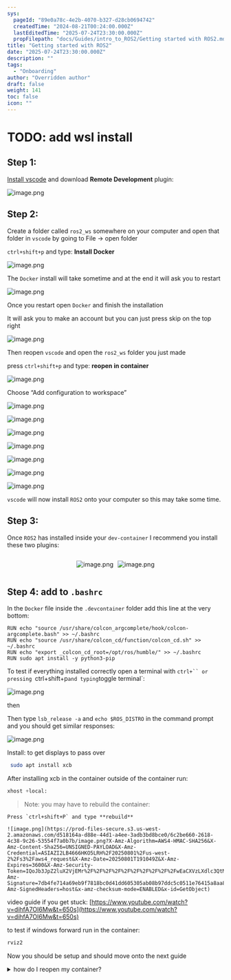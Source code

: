 ```yaml
---
sys:
  pageId: "89e0a78c-4e2b-4070-b327-d28cb0694742"
  createdTime: "2024-08-21T00:24:00.000Z"
  lastEditedTime: "2025-07-24T23:30:00.000Z"
  propFilepath: "docs/Guides/intro_to_ROS2/Getting started with ROS2.md"
title: "Getting started with ROS2"
date: "2025-07-24T23:30:00.000Z"
description: ""
tags:
  - "Onboarding"
author: "Overridden author"
draft: false
weight: 141
toc: false
icon: ""
---
```


# TODO: add wsl install

## Step 1:

[Install vscode](https://code.visualstudio.com/download) and download **Remote Development** plugin:

![image.png](https://prod-files-secure.s3.us-west-2.amazonaws.com/d518164a-d88e-44d1-a4ee-3adb3bd8bce0/efb52993-1881-4a40-b95e-6f020334f022/image.png?X-Amz-Algorithm=AWS4-HMAC-SHA256&X-Amz-Content-Sha256=UNSIGNED-PAYLOAD&X-Amz-Credential=ASIAZI2LB466T76TIDCK%2F20250801%2Fus-west-2%2Fs3%2Faws4_request&X-Amz-Date=20250801T191043Z&X-Amz-Expires=3600&X-Amz-Security-Token=IQoJb3JpZ2luX2VjEMr%2F%2F%2F%2F%2F%2F%2F%2F%2F%2FwEaCXVzLXdlc3QtMiJHMEUCIF%2FmvDESbue75QuEiS6uvOEwAqrbECzQ92rJODsPWP1lAiEAqg3ayo9bjVsf29LH5IBX2gtCWal1psppzKLR8AqfWrUqiAQI8%2F%2F%2F%2F%2F%2F%2F%2F%2F%2F%2FARAAGgw2Mzc0MjMxODM4MDUiDH23FTLUtBiTsIvJRircA6tFz6i5Jzev1RK46EPcB3v%2BQLjGesVaAw9s%2FcItn%2BbP%2F1dKdoUaGeasZxlLV2OjjfecOsQ6blDRc7JC0hIipuEGlS6MQ3AFetn%2BtcAOQwcoxlkyHS2k7vcue0Lz9jG%2FE%2B7BzAMO9cRudgVaNwLNieHv36NKSjqebNNJ6KXD%2B%2Fp2PzE9wX6jpJ%2Fnh0WM9MsTmll7L1uOIB%2BTyr5hKH9DYjXJCnvYs0rcxcpQzqeIhcE9NjZwXAEwbCKDgsQPX%2FJS%2BnIZxPlRKitvxtcR1hzkQ0%2B%2FwjrMq9mSFs%2BO%2FG%2BLblqysAajJE33UjzxCQHnReu1BvaZsTontGSyxnsmGGQL7F7jeF3LptFdAk%2FOV4RW6yc72hquGAH0VYP%2FiYUNaa8l%2BRsWsbEvb6l1Ogque5dvhn%2Fjpptg669hc%2FPtjQyKYLqGqnr3O%2BT9CDYKIrIOJlNpyGzLRczfYsqygB%2BnNbTX5j%2B6aaIM8STixUvnsGy0vJxfCC0894G6mohz8NF5Z6Ouxohk7Sv89fvAdcaX5LWewfgmRqKjabn8X8cHWxGXm9PDVyZugk1DAvvutmR6Sq%2FFAwHn0wrVBNisGi3bx9Uq0C8v2Skz5Ju6OpeLQUieIABwdG2BhaYJmSBzgBC9MJ%2F6s8QGOqUB6V9So7WfBGS%2FySMEtG8yIlblTXzLv%2B%2Bpd8lYGznMDfDijSzwfEupfk2yaH3KzES%2BTuoCC752oRh%2BUYYXt6r4fyM1CVPtriaQwrmNatYPgqsG1DM3JhZLafuzQdVjOyx3J0zBE%2F%2Bj6EtgkWifpjLprNBeQdhlHMAjLqO3mymcRvv%2FaYg4QuLYmgLgj05OL4W9VSaMh%2FeJyOW%2BhR2I7HpAXFdLLaDg&X-Amz-Signature=0a7135f60b3d60c56b84f38a296a480728057153c6561762bc8e9382e1de55da&X-Amz-SignedHeaders=host&x-amz-checksum-mode=ENABLED&x-id=GetObject)

## Step 2:

Create a folder called `ros2_ws` somewhere on your computer and open that folder in `vscode` by going to File → open folder 

`ctrl+shift+p` and type: **Install Docker**

![image.png](https://prod-files-secure.s3.us-west-2.amazonaws.com/d518164a-d88e-44d1-a4ee-3adb3bd8bce0/2269dc0e-1cd5-47ff-bceb-c04ad9b2eab0/image.png?X-Amz-Algorithm=AWS4-HMAC-SHA256&X-Amz-Content-Sha256=UNSIGNED-PAYLOAD&X-Amz-Credential=ASIAZI2LB466T76TIDCK%2F20250801%2Fus-west-2%2Fs3%2Faws4_request&X-Amz-Date=20250801T191043Z&X-Amz-Expires=3600&X-Amz-Security-Token=IQoJb3JpZ2luX2VjEMr%2F%2F%2F%2F%2F%2F%2F%2F%2F%2FwEaCXVzLXdlc3QtMiJHMEUCIF%2FmvDESbue75QuEiS6uvOEwAqrbECzQ92rJODsPWP1lAiEAqg3ayo9bjVsf29LH5IBX2gtCWal1psppzKLR8AqfWrUqiAQI8%2F%2F%2F%2F%2F%2F%2F%2F%2F%2F%2FARAAGgw2Mzc0MjMxODM4MDUiDH23FTLUtBiTsIvJRircA6tFz6i5Jzev1RK46EPcB3v%2BQLjGesVaAw9s%2FcItn%2BbP%2F1dKdoUaGeasZxlLV2OjjfecOsQ6blDRc7JC0hIipuEGlS6MQ3AFetn%2BtcAOQwcoxlkyHS2k7vcue0Lz9jG%2FE%2B7BzAMO9cRudgVaNwLNieHv36NKSjqebNNJ6KXD%2B%2Fp2PzE9wX6jpJ%2Fnh0WM9MsTmll7L1uOIB%2BTyr5hKH9DYjXJCnvYs0rcxcpQzqeIhcE9NjZwXAEwbCKDgsQPX%2FJS%2BnIZxPlRKitvxtcR1hzkQ0%2B%2FwjrMq9mSFs%2BO%2FG%2BLblqysAajJE33UjzxCQHnReu1BvaZsTontGSyxnsmGGQL7F7jeF3LptFdAk%2FOV4RW6yc72hquGAH0VYP%2FiYUNaa8l%2BRsWsbEvb6l1Ogque5dvhn%2Fjpptg669hc%2FPtjQyKYLqGqnr3O%2BT9CDYKIrIOJlNpyGzLRczfYsqygB%2BnNbTX5j%2B6aaIM8STixUvnsGy0vJxfCC0894G6mohz8NF5Z6Ouxohk7Sv89fvAdcaX5LWewfgmRqKjabn8X8cHWxGXm9PDVyZugk1DAvvutmR6Sq%2FFAwHn0wrVBNisGi3bx9Uq0C8v2Skz5Ju6OpeLQUieIABwdG2BhaYJmSBzgBC9MJ%2F6s8QGOqUB6V9So7WfBGS%2FySMEtG8yIlblTXzLv%2B%2Bpd8lYGznMDfDijSzwfEupfk2yaH3KzES%2BTuoCC752oRh%2BUYYXt6r4fyM1CVPtriaQwrmNatYPgqsG1DM3JhZLafuzQdVjOyx3J0zBE%2F%2Bj6EtgkWifpjLprNBeQdhlHMAjLqO3mymcRvv%2FaYg4QuLYmgLgj05OL4W9VSaMh%2FeJyOW%2BhR2I7HpAXFdLLaDg&X-Amz-Signature=e0e8a5be28b9b25fe8d077ebf96390fc96ee772bf360129296ca63381b9b6488&X-Amz-SignedHeaders=host&x-amz-checksum-mode=ENABLED&x-id=GetObject)

The `Docker` install will take sometime and at the end it will ask you to restart

![image.png](https://prod-files-secure.s3.us-west-2.amazonaws.com/d518164a-d88e-44d1-a4ee-3adb3bd8bce0/ed233f78-be33-4b1f-b89c-9c346c0e961e/image.png?X-Amz-Algorithm=AWS4-HMAC-SHA256&X-Amz-Content-Sha256=UNSIGNED-PAYLOAD&X-Amz-Credential=ASIAZI2LB466T76TIDCK%2F20250801%2Fus-west-2%2Fs3%2Faws4_request&X-Amz-Date=20250801T191043Z&X-Amz-Expires=3600&X-Amz-Security-Token=IQoJb3JpZ2luX2VjEMr%2F%2F%2F%2F%2F%2F%2F%2F%2F%2FwEaCXVzLXdlc3QtMiJHMEUCIF%2FmvDESbue75QuEiS6uvOEwAqrbECzQ92rJODsPWP1lAiEAqg3ayo9bjVsf29LH5IBX2gtCWal1psppzKLR8AqfWrUqiAQI8%2F%2F%2F%2F%2F%2F%2F%2F%2F%2F%2FARAAGgw2Mzc0MjMxODM4MDUiDH23FTLUtBiTsIvJRircA6tFz6i5Jzev1RK46EPcB3v%2BQLjGesVaAw9s%2FcItn%2BbP%2F1dKdoUaGeasZxlLV2OjjfecOsQ6blDRc7JC0hIipuEGlS6MQ3AFetn%2BtcAOQwcoxlkyHS2k7vcue0Lz9jG%2FE%2B7BzAMO9cRudgVaNwLNieHv36NKSjqebNNJ6KXD%2B%2Fp2PzE9wX6jpJ%2Fnh0WM9MsTmll7L1uOIB%2BTyr5hKH9DYjXJCnvYs0rcxcpQzqeIhcE9NjZwXAEwbCKDgsQPX%2FJS%2BnIZxPlRKitvxtcR1hzkQ0%2B%2FwjrMq9mSFs%2BO%2FG%2BLblqysAajJE33UjzxCQHnReu1BvaZsTontGSyxnsmGGQL7F7jeF3LptFdAk%2FOV4RW6yc72hquGAH0VYP%2FiYUNaa8l%2BRsWsbEvb6l1Ogque5dvhn%2Fjpptg669hc%2FPtjQyKYLqGqnr3O%2BT9CDYKIrIOJlNpyGzLRczfYsqygB%2BnNbTX5j%2B6aaIM8STixUvnsGy0vJxfCC0894G6mohz8NF5Z6Ouxohk7Sv89fvAdcaX5LWewfgmRqKjabn8X8cHWxGXm9PDVyZugk1DAvvutmR6Sq%2FFAwHn0wrVBNisGi3bx9Uq0C8v2Skz5Ju6OpeLQUieIABwdG2BhaYJmSBzgBC9MJ%2F6s8QGOqUB6V9So7WfBGS%2FySMEtG8yIlblTXzLv%2B%2Bpd8lYGznMDfDijSzwfEupfk2yaH3KzES%2BTuoCC752oRh%2BUYYXt6r4fyM1CVPtriaQwrmNatYPgqsG1DM3JhZLafuzQdVjOyx3J0zBE%2F%2Bj6EtgkWifpjLprNBeQdhlHMAjLqO3mymcRvv%2FaYg4QuLYmgLgj05OL4W9VSaMh%2FeJyOW%2BhR2I7HpAXFdLLaDg&X-Amz-Signature=c7055055c0f4307fe4ef31cdb26376302b13187af30f05c27b36a8c3b37c9809&X-Amz-SignedHeaders=host&x-amz-checksum-mode=ENABLED&x-id=GetObject)

Once you restart open `Docker` and finish the installation

It will ask you to make an account but you can just press skip on the top right

![image.png](https://prod-files-secure.s3.us-west-2.amazonaws.com/d518164a-d88e-44d1-a4ee-3adb3bd8bce0/21010ad9-1659-4fd9-9f59-9932a09b2a3d/image.png?X-Amz-Algorithm=AWS4-HMAC-SHA256&X-Amz-Content-Sha256=UNSIGNED-PAYLOAD&X-Amz-Credential=ASIAZI2LB466T76TIDCK%2F20250801%2Fus-west-2%2Fs3%2Faws4_request&X-Amz-Date=20250801T191043Z&X-Amz-Expires=3600&X-Amz-Security-Token=IQoJb3JpZ2luX2VjEMr%2F%2F%2F%2F%2F%2F%2F%2F%2F%2FwEaCXVzLXdlc3QtMiJHMEUCIF%2FmvDESbue75QuEiS6uvOEwAqrbECzQ92rJODsPWP1lAiEAqg3ayo9bjVsf29LH5IBX2gtCWal1psppzKLR8AqfWrUqiAQI8%2F%2F%2F%2F%2F%2F%2F%2F%2F%2F%2FARAAGgw2Mzc0MjMxODM4MDUiDH23FTLUtBiTsIvJRircA6tFz6i5Jzev1RK46EPcB3v%2BQLjGesVaAw9s%2FcItn%2BbP%2F1dKdoUaGeasZxlLV2OjjfecOsQ6blDRc7JC0hIipuEGlS6MQ3AFetn%2BtcAOQwcoxlkyHS2k7vcue0Lz9jG%2FE%2B7BzAMO9cRudgVaNwLNieHv36NKSjqebNNJ6KXD%2B%2Fp2PzE9wX6jpJ%2Fnh0WM9MsTmll7L1uOIB%2BTyr5hKH9DYjXJCnvYs0rcxcpQzqeIhcE9NjZwXAEwbCKDgsQPX%2FJS%2BnIZxPlRKitvxtcR1hzkQ0%2B%2FwjrMq9mSFs%2BO%2FG%2BLblqysAajJE33UjzxCQHnReu1BvaZsTontGSyxnsmGGQL7F7jeF3LptFdAk%2FOV4RW6yc72hquGAH0VYP%2FiYUNaa8l%2BRsWsbEvb6l1Ogque5dvhn%2Fjpptg669hc%2FPtjQyKYLqGqnr3O%2BT9CDYKIrIOJlNpyGzLRczfYsqygB%2BnNbTX5j%2B6aaIM8STixUvnsGy0vJxfCC0894G6mohz8NF5Z6Ouxohk7Sv89fvAdcaX5LWewfgmRqKjabn8X8cHWxGXm9PDVyZugk1DAvvutmR6Sq%2FFAwHn0wrVBNisGi3bx9Uq0C8v2Skz5Ju6OpeLQUieIABwdG2BhaYJmSBzgBC9MJ%2F6s8QGOqUB6V9So7WfBGS%2FySMEtG8yIlblTXzLv%2B%2Bpd8lYGznMDfDijSzwfEupfk2yaH3KzES%2BTuoCC752oRh%2BUYYXt6r4fyM1CVPtriaQwrmNatYPgqsG1DM3JhZLafuzQdVjOyx3J0zBE%2F%2Bj6EtgkWifpjLprNBeQdhlHMAjLqO3mymcRvv%2FaYg4QuLYmgLgj05OL4W9VSaMh%2FeJyOW%2BhR2I7HpAXFdLLaDg&X-Amz-Signature=6d1e1791572ff62510f9e5438246bf14461e05185f1d7cf8feb88236859576fc&X-Amz-SignedHeaders=host&x-amz-checksum-mode=ENABLED&x-id=GetObject)

Then reopen `vscode` and open the `ros2_ws` folder you just made

press `ctrl+shift+p` and type: **reopen in container**

![image.png](https://prod-files-secure.s3.us-west-2.amazonaws.com/d518164a-d88e-44d1-a4ee-3adb3bd8bce0/4e93b8c2-41ad-488c-8095-c74205196118/image.png?X-Amz-Algorithm=AWS4-HMAC-SHA256&X-Amz-Content-Sha256=UNSIGNED-PAYLOAD&X-Amz-Credential=ASIAZI2LB466T76TIDCK%2F20250801%2Fus-west-2%2Fs3%2Faws4_request&X-Amz-Date=20250801T191043Z&X-Amz-Expires=3600&X-Amz-Security-Token=IQoJb3JpZ2luX2VjEMr%2F%2F%2F%2F%2F%2F%2F%2F%2F%2FwEaCXVzLXdlc3QtMiJHMEUCIF%2FmvDESbue75QuEiS6uvOEwAqrbECzQ92rJODsPWP1lAiEAqg3ayo9bjVsf29LH5IBX2gtCWal1psppzKLR8AqfWrUqiAQI8%2F%2F%2F%2F%2F%2F%2F%2F%2F%2F%2FARAAGgw2Mzc0MjMxODM4MDUiDH23FTLUtBiTsIvJRircA6tFz6i5Jzev1RK46EPcB3v%2BQLjGesVaAw9s%2FcItn%2BbP%2F1dKdoUaGeasZxlLV2OjjfecOsQ6blDRc7JC0hIipuEGlS6MQ3AFetn%2BtcAOQwcoxlkyHS2k7vcue0Lz9jG%2FE%2B7BzAMO9cRudgVaNwLNieHv36NKSjqebNNJ6KXD%2B%2Fp2PzE9wX6jpJ%2Fnh0WM9MsTmll7L1uOIB%2BTyr5hKH9DYjXJCnvYs0rcxcpQzqeIhcE9NjZwXAEwbCKDgsQPX%2FJS%2BnIZxPlRKitvxtcR1hzkQ0%2B%2FwjrMq9mSFs%2BO%2FG%2BLblqysAajJE33UjzxCQHnReu1BvaZsTontGSyxnsmGGQL7F7jeF3LptFdAk%2FOV4RW6yc72hquGAH0VYP%2FiYUNaa8l%2BRsWsbEvb6l1Ogque5dvhn%2Fjpptg669hc%2FPtjQyKYLqGqnr3O%2BT9CDYKIrIOJlNpyGzLRczfYsqygB%2BnNbTX5j%2B6aaIM8STixUvnsGy0vJxfCC0894G6mohz8NF5Z6Ouxohk7Sv89fvAdcaX5LWewfgmRqKjabn8X8cHWxGXm9PDVyZugk1DAvvutmR6Sq%2FFAwHn0wrVBNisGi3bx9Uq0C8v2Skz5Ju6OpeLQUieIABwdG2BhaYJmSBzgBC9MJ%2F6s8QGOqUB6V9So7WfBGS%2FySMEtG8yIlblTXzLv%2B%2Bpd8lYGznMDfDijSzwfEupfk2yaH3KzES%2BTuoCC752oRh%2BUYYXt6r4fyM1CVPtriaQwrmNatYPgqsG1DM3JhZLafuzQdVjOyx3J0zBE%2F%2Bj6EtgkWifpjLprNBeQdhlHMAjLqO3mymcRvv%2FaYg4QuLYmgLgj05OL4W9VSaMh%2FeJyOW%2BhR2I7HpAXFdLLaDg&X-Amz-Signature=cc0e5e7ea609faa6a21c349a065fd3bcb12413e49f6fcfd4dc8259c152821d6e&X-Amz-SignedHeaders=host&x-amz-checksum-mode=ENABLED&x-id=GetObject)

Choose “Add configuration to workspace”

![image.png](https://prod-files-secure.s3.us-west-2.amazonaws.com/d518164a-d88e-44d1-a4ee-3adb3bd8bce0/9560b282-5060-4989-ba37-97e7b2c22476/image.png?X-Amz-Algorithm=AWS4-HMAC-SHA256&X-Amz-Content-Sha256=UNSIGNED-PAYLOAD&X-Amz-Credential=ASIAZI2LB466T76TIDCK%2F20250801%2Fus-west-2%2Fs3%2Faws4_request&X-Amz-Date=20250801T191043Z&X-Amz-Expires=3600&X-Amz-Security-Token=IQoJb3JpZ2luX2VjEMr%2F%2F%2F%2F%2F%2F%2F%2F%2F%2FwEaCXVzLXdlc3QtMiJHMEUCIF%2FmvDESbue75QuEiS6uvOEwAqrbECzQ92rJODsPWP1lAiEAqg3ayo9bjVsf29LH5IBX2gtCWal1psppzKLR8AqfWrUqiAQI8%2F%2F%2F%2F%2F%2F%2F%2F%2F%2F%2FARAAGgw2Mzc0MjMxODM4MDUiDH23FTLUtBiTsIvJRircA6tFz6i5Jzev1RK46EPcB3v%2BQLjGesVaAw9s%2FcItn%2BbP%2F1dKdoUaGeasZxlLV2OjjfecOsQ6blDRc7JC0hIipuEGlS6MQ3AFetn%2BtcAOQwcoxlkyHS2k7vcue0Lz9jG%2FE%2B7BzAMO9cRudgVaNwLNieHv36NKSjqebNNJ6KXD%2B%2Fp2PzE9wX6jpJ%2Fnh0WM9MsTmll7L1uOIB%2BTyr5hKH9DYjXJCnvYs0rcxcpQzqeIhcE9NjZwXAEwbCKDgsQPX%2FJS%2BnIZxPlRKitvxtcR1hzkQ0%2B%2FwjrMq9mSFs%2BO%2FG%2BLblqysAajJE33UjzxCQHnReu1BvaZsTontGSyxnsmGGQL7F7jeF3LptFdAk%2FOV4RW6yc72hquGAH0VYP%2FiYUNaa8l%2BRsWsbEvb6l1Ogque5dvhn%2Fjpptg669hc%2FPtjQyKYLqGqnr3O%2BT9CDYKIrIOJlNpyGzLRczfYsqygB%2BnNbTX5j%2B6aaIM8STixUvnsGy0vJxfCC0894G6mohz8NF5Z6Ouxohk7Sv89fvAdcaX5LWewfgmRqKjabn8X8cHWxGXm9PDVyZugk1DAvvutmR6Sq%2FFAwHn0wrVBNisGi3bx9Uq0C8v2Skz5Ju6OpeLQUieIABwdG2BhaYJmSBzgBC9MJ%2F6s8QGOqUB6V9So7WfBGS%2FySMEtG8yIlblTXzLv%2B%2Bpd8lYGznMDfDijSzwfEupfk2yaH3KzES%2BTuoCC752oRh%2BUYYXt6r4fyM1CVPtriaQwrmNatYPgqsG1DM3JhZLafuzQdVjOyx3J0zBE%2F%2Bj6EtgkWifpjLprNBeQdhlHMAjLqO3mymcRvv%2FaYg4QuLYmgLgj05OL4W9VSaMh%2FeJyOW%2BhR2I7HpAXFdLLaDg&X-Amz-Signature=97f2f01a442b0d5119541164c0102cb3864e07ec783129ab6060a945bf7da3fb&X-Amz-SignedHeaders=host&x-amz-checksum-mode=ENABLED&x-id=GetObject)

![image.png](https://prod-files-secure.s3.us-west-2.amazonaws.com/d518164a-d88e-44d1-a4ee-3adb3bd8bce0/2ee63f81-886b-48e8-a553-dc6e5eac99e4/image.png?X-Amz-Algorithm=AWS4-HMAC-SHA256&X-Amz-Content-Sha256=UNSIGNED-PAYLOAD&X-Amz-Credential=ASIAZI2LB466T76TIDCK%2F20250801%2Fus-west-2%2Fs3%2Faws4_request&X-Amz-Date=20250801T191043Z&X-Amz-Expires=3600&X-Amz-Security-Token=IQoJb3JpZ2luX2VjEMr%2F%2F%2F%2F%2F%2F%2F%2F%2F%2FwEaCXVzLXdlc3QtMiJHMEUCIF%2FmvDESbue75QuEiS6uvOEwAqrbECzQ92rJODsPWP1lAiEAqg3ayo9bjVsf29LH5IBX2gtCWal1psppzKLR8AqfWrUqiAQI8%2F%2F%2F%2F%2F%2F%2F%2F%2F%2F%2FARAAGgw2Mzc0MjMxODM4MDUiDH23FTLUtBiTsIvJRircA6tFz6i5Jzev1RK46EPcB3v%2BQLjGesVaAw9s%2FcItn%2BbP%2F1dKdoUaGeasZxlLV2OjjfecOsQ6blDRc7JC0hIipuEGlS6MQ3AFetn%2BtcAOQwcoxlkyHS2k7vcue0Lz9jG%2FE%2B7BzAMO9cRudgVaNwLNieHv36NKSjqebNNJ6KXD%2B%2Fp2PzE9wX6jpJ%2Fnh0WM9MsTmll7L1uOIB%2BTyr5hKH9DYjXJCnvYs0rcxcpQzqeIhcE9NjZwXAEwbCKDgsQPX%2FJS%2BnIZxPlRKitvxtcR1hzkQ0%2B%2FwjrMq9mSFs%2BO%2FG%2BLblqysAajJE33UjzxCQHnReu1BvaZsTontGSyxnsmGGQL7F7jeF3LptFdAk%2FOV4RW6yc72hquGAH0VYP%2FiYUNaa8l%2BRsWsbEvb6l1Ogque5dvhn%2Fjpptg669hc%2FPtjQyKYLqGqnr3O%2BT9CDYKIrIOJlNpyGzLRczfYsqygB%2BnNbTX5j%2B6aaIM8STixUvnsGy0vJxfCC0894G6mohz8NF5Z6Ouxohk7Sv89fvAdcaX5LWewfgmRqKjabn8X8cHWxGXm9PDVyZugk1DAvvutmR6Sq%2FFAwHn0wrVBNisGi3bx9Uq0C8v2Skz5Ju6OpeLQUieIABwdG2BhaYJmSBzgBC9MJ%2F6s8QGOqUB6V9So7WfBGS%2FySMEtG8yIlblTXzLv%2B%2Bpd8lYGznMDfDijSzwfEupfk2yaH3KzES%2BTuoCC752oRh%2BUYYXt6r4fyM1CVPtriaQwrmNatYPgqsG1DM3JhZLafuzQdVjOyx3J0zBE%2F%2Bj6EtgkWifpjLprNBeQdhlHMAjLqO3mymcRvv%2FaYg4QuLYmgLgj05OL4W9VSaMh%2FeJyOW%2BhR2I7HpAXFdLLaDg&X-Amz-Signature=514c91d4e30acb763cd1e8230b7bcde46b45a963841decb95cd7ba07dd1733e4&X-Amz-SignedHeaders=host&x-amz-checksum-mode=ENABLED&x-id=GetObject)

![image.png](https://prod-files-secure.s3.us-west-2.amazonaws.com/d518164a-d88e-44d1-a4ee-3adb3bd8bce0/e0fd626c-c8b6-4b2c-95d1-fa4c26514504/image.png?X-Amz-Algorithm=AWS4-HMAC-SHA256&X-Amz-Content-Sha256=UNSIGNED-PAYLOAD&X-Amz-Credential=ASIAZI2LB466T76TIDCK%2F20250801%2Fus-west-2%2Fs3%2Faws4_request&X-Amz-Date=20250801T191043Z&X-Amz-Expires=3600&X-Amz-Security-Token=IQoJb3JpZ2luX2VjEMr%2F%2F%2F%2F%2F%2F%2F%2F%2F%2FwEaCXVzLXdlc3QtMiJHMEUCIF%2FmvDESbue75QuEiS6uvOEwAqrbECzQ92rJODsPWP1lAiEAqg3ayo9bjVsf29LH5IBX2gtCWal1psppzKLR8AqfWrUqiAQI8%2F%2F%2F%2F%2F%2F%2F%2F%2F%2F%2FARAAGgw2Mzc0MjMxODM4MDUiDH23FTLUtBiTsIvJRircA6tFz6i5Jzev1RK46EPcB3v%2BQLjGesVaAw9s%2FcItn%2BbP%2F1dKdoUaGeasZxlLV2OjjfecOsQ6blDRc7JC0hIipuEGlS6MQ3AFetn%2BtcAOQwcoxlkyHS2k7vcue0Lz9jG%2FE%2B7BzAMO9cRudgVaNwLNieHv36NKSjqebNNJ6KXD%2B%2Fp2PzE9wX6jpJ%2Fnh0WM9MsTmll7L1uOIB%2BTyr5hKH9DYjXJCnvYs0rcxcpQzqeIhcE9NjZwXAEwbCKDgsQPX%2FJS%2BnIZxPlRKitvxtcR1hzkQ0%2B%2FwjrMq9mSFs%2BO%2FG%2BLblqysAajJE33UjzxCQHnReu1BvaZsTontGSyxnsmGGQL7F7jeF3LptFdAk%2FOV4RW6yc72hquGAH0VYP%2FiYUNaa8l%2BRsWsbEvb6l1Ogque5dvhn%2Fjpptg669hc%2FPtjQyKYLqGqnr3O%2BT9CDYKIrIOJlNpyGzLRczfYsqygB%2BnNbTX5j%2B6aaIM8STixUvnsGy0vJxfCC0894G6mohz8NF5Z6Ouxohk7Sv89fvAdcaX5LWewfgmRqKjabn8X8cHWxGXm9PDVyZugk1DAvvutmR6Sq%2FFAwHn0wrVBNisGi3bx9Uq0C8v2Skz5Ju6OpeLQUieIABwdG2BhaYJmSBzgBC9MJ%2F6s8QGOqUB6V9So7WfBGS%2FySMEtG8yIlblTXzLv%2B%2Bpd8lYGznMDfDijSzwfEupfk2yaH3KzES%2BTuoCC752oRh%2BUYYXt6r4fyM1CVPtriaQwrmNatYPgqsG1DM3JhZLafuzQdVjOyx3J0zBE%2F%2Bj6EtgkWifpjLprNBeQdhlHMAjLqO3mymcRvv%2FaYg4QuLYmgLgj05OL4W9VSaMh%2FeJyOW%2BhR2I7HpAXFdLLaDg&X-Amz-Signature=8faf52054fb66f469bfb483e3f77890f9c3d780c7163160f2b74f587ac8852f1&X-Amz-SignedHeaders=host&x-amz-checksum-mode=ENABLED&x-id=GetObject)

![image.png](https://prod-files-secure.s3.us-west-2.amazonaws.com/d518164a-d88e-44d1-a4ee-3adb3bd8bce0/a2e13f50-d2ab-4719-a4c2-7ced634bfc9d/image.png?X-Amz-Algorithm=AWS4-HMAC-SHA256&X-Amz-Content-Sha256=UNSIGNED-PAYLOAD&X-Amz-Credential=ASIAZI2LB466T76TIDCK%2F20250801%2Fus-west-2%2Fs3%2Faws4_request&X-Amz-Date=20250801T191043Z&X-Amz-Expires=3600&X-Amz-Security-Token=IQoJb3JpZ2luX2VjEMr%2F%2F%2F%2F%2F%2F%2F%2F%2F%2FwEaCXVzLXdlc3QtMiJHMEUCIF%2FmvDESbue75QuEiS6uvOEwAqrbECzQ92rJODsPWP1lAiEAqg3ayo9bjVsf29LH5IBX2gtCWal1psppzKLR8AqfWrUqiAQI8%2F%2F%2F%2F%2F%2F%2F%2F%2F%2F%2FARAAGgw2Mzc0MjMxODM4MDUiDH23FTLUtBiTsIvJRircA6tFz6i5Jzev1RK46EPcB3v%2BQLjGesVaAw9s%2FcItn%2BbP%2F1dKdoUaGeasZxlLV2OjjfecOsQ6blDRc7JC0hIipuEGlS6MQ3AFetn%2BtcAOQwcoxlkyHS2k7vcue0Lz9jG%2FE%2B7BzAMO9cRudgVaNwLNieHv36NKSjqebNNJ6KXD%2B%2Fp2PzE9wX6jpJ%2Fnh0WM9MsTmll7L1uOIB%2BTyr5hKH9DYjXJCnvYs0rcxcpQzqeIhcE9NjZwXAEwbCKDgsQPX%2FJS%2BnIZxPlRKitvxtcR1hzkQ0%2B%2FwjrMq9mSFs%2BO%2FG%2BLblqysAajJE33UjzxCQHnReu1BvaZsTontGSyxnsmGGQL7F7jeF3LptFdAk%2FOV4RW6yc72hquGAH0VYP%2FiYUNaa8l%2BRsWsbEvb6l1Ogque5dvhn%2Fjpptg669hc%2FPtjQyKYLqGqnr3O%2BT9CDYKIrIOJlNpyGzLRczfYsqygB%2BnNbTX5j%2B6aaIM8STixUvnsGy0vJxfCC0894G6mohz8NF5Z6Ouxohk7Sv89fvAdcaX5LWewfgmRqKjabn8X8cHWxGXm9PDVyZugk1DAvvutmR6Sq%2FFAwHn0wrVBNisGi3bx9Uq0C8v2Skz5Ju6OpeLQUieIABwdG2BhaYJmSBzgBC9MJ%2F6s8QGOqUB6V9So7WfBGS%2FySMEtG8yIlblTXzLv%2B%2Bpd8lYGznMDfDijSzwfEupfk2yaH3KzES%2BTuoCC752oRh%2BUYYXt6r4fyM1CVPtriaQwrmNatYPgqsG1DM3JhZLafuzQdVjOyx3J0zBE%2F%2Bj6EtgkWifpjLprNBeQdhlHMAjLqO3mymcRvv%2FaYg4QuLYmgLgj05OL4W9VSaMh%2FeJyOW%2BhR2I7HpAXFdLLaDg&X-Amz-Signature=af204671578f67f4097aa3424d4c0fcca42e7aa4f6efd20619f364101bd05a7c&X-Amz-SignedHeaders=host&x-amz-checksum-mode=ENABLED&x-id=GetObject)

![image.png](https://prod-files-secure.s3.us-west-2.amazonaws.com/d518164a-d88e-44d1-a4ee-3adb3bd8bce0/6cc478ad-aaba-4bf7-9fcc-403277ab896c/image.png?X-Amz-Algorithm=AWS4-HMAC-SHA256&X-Amz-Content-Sha256=UNSIGNED-PAYLOAD&X-Amz-Credential=ASIAZI2LB466T76TIDCK%2F20250801%2Fus-west-2%2Fs3%2Faws4_request&X-Amz-Date=20250801T191043Z&X-Amz-Expires=3600&X-Amz-Security-Token=IQoJb3JpZ2luX2VjEMr%2F%2F%2F%2F%2F%2F%2F%2F%2F%2FwEaCXVzLXdlc3QtMiJHMEUCIF%2FmvDESbue75QuEiS6uvOEwAqrbECzQ92rJODsPWP1lAiEAqg3ayo9bjVsf29LH5IBX2gtCWal1psppzKLR8AqfWrUqiAQI8%2F%2F%2F%2F%2F%2F%2F%2F%2F%2F%2FARAAGgw2Mzc0MjMxODM4MDUiDH23FTLUtBiTsIvJRircA6tFz6i5Jzev1RK46EPcB3v%2BQLjGesVaAw9s%2FcItn%2BbP%2F1dKdoUaGeasZxlLV2OjjfecOsQ6blDRc7JC0hIipuEGlS6MQ3AFetn%2BtcAOQwcoxlkyHS2k7vcue0Lz9jG%2FE%2B7BzAMO9cRudgVaNwLNieHv36NKSjqebNNJ6KXD%2B%2Fp2PzE9wX6jpJ%2Fnh0WM9MsTmll7L1uOIB%2BTyr5hKH9DYjXJCnvYs0rcxcpQzqeIhcE9NjZwXAEwbCKDgsQPX%2FJS%2BnIZxPlRKitvxtcR1hzkQ0%2B%2FwjrMq9mSFs%2BO%2FG%2BLblqysAajJE33UjzxCQHnReu1BvaZsTontGSyxnsmGGQL7F7jeF3LptFdAk%2FOV4RW6yc72hquGAH0VYP%2FiYUNaa8l%2BRsWsbEvb6l1Ogque5dvhn%2Fjpptg669hc%2FPtjQyKYLqGqnr3O%2BT9CDYKIrIOJlNpyGzLRczfYsqygB%2BnNbTX5j%2B6aaIM8STixUvnsGy0vJxfCC0894G6mohz8NF5Z6Ouxohk7Sv89fvAdcaX5LWewfgmRqKjabn8X8cHWxGXm9PDVyZugk1DAvvutmR6Sq%2FFAwHn0wrVBNisGi3bx9Uq0C8v2Skz5Ju6OpeLQUieIABwdG2BhaYJmSBzgBC9MJ%2F6s8QGOqUB6V9So7WfBGS%2FySMEtG8yIlblTXzLv%2B%2Bpd8lYGznMDfDijSzwfEupfk2yaH3KzES%2BTuoCC752oRh%2BUYYXt6r4fyM1CVPtriaQwrmNatYPgqsG1DM3JhZLafuzQdVjOyx3J0zBE%2F%2Bj6EtgkWifpjLprNBeQdhlHMAjLqO3mymcRvv%2FaYg4QuLYmgLgj05OL4W9VSaMh%2FeJyOW%2BhR2I7HpAXFdLLaDg&X-Amz-Signature=9dd839b1dbdb8b1439093373d233b97a878b2ff9580b23426007bdb700676bc9&X-Amz-SignedHeaders=host&x-amz-checksum-mode=ENABLED&x-id=GetObject)

![image.png](https://prod-files-secure.s3.us-west-2.amazonaws.com/d518164a-d88e-44d1-a4ee-3adb3bd8bce0/53255b28-f75e-430f-b9e3-c0ac8577e42b/image.png?X-Amz-Algorithm=AWS4-HMAC-SHA256&X-Amz-Content-Sha256=UNSIGNED-PAYLOAD&X-Amz-Credential=ASIAZI2LB466T76TIDCK%2F20250801%2Fus-west-2%2Fs3%2Faws4_request&X-Amz-Date=20250801T191043Z&X-Amz-Expires=3600&X-Amz-Security-Token=IQoJb3JpZ2luX2VjEMr%2F%2F%2F%2F%2F%2F%2F%2F%2F%2FwEaCXVzLXdlc3QtMiJHMEUCIF%2FmvDESbue75QuEiS6uvOEwAqrbECzQ92rJODsPWP1lAiEAqg3ayo9bjVsf29LH5IBX2gtCWal1psppzKLR8AqfWrUqiAQI8%2F%2F%2F%2F%2F%2F%2F%2F%2F%2F%2FARAAGgw2Mzc0MjMxODM4MDUiDH23FTLUtBiTsIvJRircA6tFz6i5Jzev1RK46EPcB3v%2BQLjGesVaAw9s%2FcItn%2BbP%2F1dKdoUaGeasZxlLV2OjjfecOsQ6blDRc7JC0hIipuEGlS6MQ3AFetn%2BtcAOQwcoxlkyHS2k7vcue0Lz9jG%2FE%2B7BzAMO9cRudgVaNwLNieHv36NKSjqebNNJ6KXD%2B%2Fp2PzE9wX6jpJ%2Fnh0WM9MsTmll7L1uOIB%2BTyr5hKH9DYjXJCnvYs0rcxcpQzqeIhcE9NjZwXAEwbCKDgsQPX%2FJS%2BnIZxPlRKitvxtcR1hzkQ0%2B%2FwjrMq9mSFs%2BO%2FG%2BLblqysAajJE33UjzxCQHnReu1BvaZsTontGSyxnsmGGQL7F7jeF3LptFdAk%2FOV4RW6yc72hquGAH0VYP%2FiYUNaa8l%2BRsWsbEvb6l1Ogque5dvhn%2Fjpptg669hc%2FPtjQyKYLqGqnr3O%2BT9CDYKIrIOJlNpyGzLRczfYsqygB%2BnNbTX5j%2B6aaIM8STixUvnsGy0vJxfCC0894G6mohz8NF5Z6Ouxohk7Sv89fvAdcaX5LWewfgmRqKjabn8X8cHWxGXm9PDVyZugk1DAvvutmR6Sq%2FFAwHn0wrVBNisGi3bx9Uq0C8v2Skz5Ju6OpeLQUieIABwdG2BhaYJmSBzgBC9MJ%2F6s8QGOqUB6V9So7WfBGS%2FySMEtG8yIlblTXzLv%2B%2Bpd8lYGznMDfDijSzwfEupfk2yaH3KzES%2BTuoCC752oRh%2BUYYXt6r4fyM1CVPtriaQwrmNatYPgqsG1DM3JhZLafuzQdVjOyx3J0zBE%2F%2Bj6EtgkWifpjLprNBeQdhlHMAjLqO3mymcRvv%2FaYg4QuLYmgLgj05OL4W9VSaMh%2FeJyOW%2BhR2I7HpAXFdLLaDg&X-Amz-Signature=6e6fab4df1f329f83158c8b95443e8218d60fa83bc18656c94c6f8f5412ff773&X-Amz-SignedHeaders=host&x-amz-checksum-mode=ENABLED&x-id=GetObject)

![image.png](https://prod-files-secure.s3.us-west-2.amazonaws.com/d518164a-d88e-44d1-a4ee-3adb3bd8bce0/7c562767-5af9-4ffb-97d1-327bcdf4ee00/image.png?X-Amz-Algorithm=AWS4-HMAC-SHA256&X-Amz-Content-Sha256=UNSIGNED-PAYLOAD&X-Amz-Credential=ASIAZI2LB466T76TIDCK%2F20250801%2Fus-west-2%2Fs3%2Faws4_request&X-Amz-Date=20250801T191043Z&X-Amz-Expires=3600&X-Amz-Security-Token=IQoJb3JpZ2luX2VjEMr%2F%2F%2F%2F%2F%2F%2F%2F%2F%2FwEaCXVzLXdlc3QtMiJHMEUCIF%2FmvDESbue75QuEiS6uvOEwAqrbECzQ92rJODsPWP1lAiEAqg3ayo9bjVsf29LH5IBX2gtCWal1psppzKLR8AqfWrUqiAQI8%2F%2F%2F%2F%2F%2F%2F%2F%2F%2F%2FARAAGgw2Mzc0MjMxODM4MDUiDH23FTLUtBiTsIvJRircA6tFz6i5Jzev1RK46EPcB3v%2BQLjGesVaAw9s%2FcItn%2BbP%2F1dKdoUaGeasZxlLV2OjjfecOsQ6blDRc7JC0hIipuEGlS6MQ3AFetn%2BtcAOQwcoxlkyHS2k7vcue0Lz9jG%2FE%2B7BzAMO9cRudgVaNwLNieHv36NKSjqebNNJ6KXD%2B%2Fp2PzE9wX6jpJ%2Fnh0WM9MsTmll7L1uOIB%2BTyr5hKH9DYjXJCnvYs0rcxcpQzqeIhcE9NjZwXAEwbCKDgsQPX%2FJS%2BnIZxPlRKitvxtcR1hzkQ0%2B%2FwjrMq9mSFs%2BO%2FG%2BLblqysAajJE33UjzxCQHnReu1BvaZsTontGSyxnsmGGQL7F7jeF3LptFdAk%2FOV4RW6yc72hquGAH0VYP%2FiYUNaa8l%2BRsWsbEvb6l1Ogque5dvhn%2Fjpptg669hc%2FPtjQyKYLqGqnr3O%2BT9CDYKIrIOJlNpyGzLRczfYsqygB%2BnNbTX5j%2B6aaIM8STixUvnsGy0vJxfCC0894G6mohz8NF5Z6Ouxohk7Sv89fvAdcaX5LWewfgmRqKjabn8X8cHWxGXm9PDVyZugk1DAvvutmR6Sq%2FFAwHn0wrVBNisGi3bx9Uq0C8v2Skz5Ju6OpeLQUieIABwdG2BhaYJmSBzgBC9MJ%2F6s8QGOqUB6V9So7WfBGS%2FySMEtG8yIlblTXzLv%2B%2Bpd8lYGznMDfDijSzwfEupfk2yaH3KzES%2BTuoCC752oRh%2BUYYXt6r4fyM1CVPtriaQwrmNatYPgqsG1DM3JhZLafuzQdVjOyx3J0zBE%2F%2Bj6EtgkWifpjLprNBeQdhlHMAjLqO3mymcRvv%2FaYg4QuLYmgLgj05OL4W9VSaMh%2FeJyOW%2BhR2I7HpAXFdLLaDg&X-Amz-Signature=dd086ab5edb1aaa83b98f8e5a2eebbec40aeed3290d0ba61ea1dc6281706266b&X-Amz-SignedHeaders=host&x-amz-checksum-mode=ENABLED&x-id=GetObject)

`vscode` will now install `ROS2` onto your computer so this may take some time.

## Step 3:

Once `ROS2` has installed inside your `dev-container` I recommend you install these two plugins:

<div style="display: flex;flex-direction: row; column-gap:10px; max-width: 630px;justify-content: center;">
<div>

![image.png](https://prod-files-secure.s3.us-west-2.amazonaws.com/d518164a-d88e-44d1-a4ee-3adb3bd8bce0/3fc3d550-5a54-4ba1-ba6b-faa01cdb7369/image.png?X-Amz-Algorithm=AWS4-HMAC-SHA256&X-Amz-Content-Sha256=UNSIGNED-PAYLOAD&X-Amz-Credential=ASIAZI2LB4662ITJG2IU%2F20250801%2Fus-west-2%2Fs3%2Faws4_request&X-Amz-Date=20250801T191049Z&X-Amz-Expires=3600&X-Amz-Security-Token=IQoJb3JpZ2luX2VjEMr%2F%2F%2F%2F%2F%2F%2F%2F%2F%2FwEaCXVzLXdlc3QtMiJIMEYCIQCj5htK4AnCdYJsuFN8UMCi6wHP39M4%2FEvwqO%2BMC1zjywIhAIND0bG1o2g%2FrnGTzt1kZ0SCVR7%2B3USwZgIplhiuUNCPKogECPP%2F%2F%2F%2F%2F%2F%2F%2F%2F%2FwEQABoMNjM3NDIzMTgzODA1IgwWVIVJ9nkM2nDgBJwq3AOQF3%2Bx756pvXTqz%2BD9Nd3mPCchxWHHiCWg%2FyOw5xzw2lB41t8LqdPoIC%2Bp%2Bf0myVqu3%2F%2B%2Fc%2BYp7Lll8UKy1a7FZubYZlFJtM8QUMv8lZ%2FsMYlvXuwUZjvwhiXpN%2Bp0H0CPXYzFikygPjpc2LQUWCU6AnyKuGKoiZ%2BXIb1ZaudsjVmA91nbklZECWClJv6T0V22ZvLyZ0RAbk6ivDhTxEX%2BwCM675iA7R33o878If1h8Rp%2FzolJdEo7Qb8Xf%2F0l9iwE12XNz26kWVxGZ39uWaQOSQ9PZ0eIPbCUtANXe2WevWyE9qP0D1d2RJvGgPsviHFQkF2lFZty665NUj%2FwnvBYUVkEjRBmOzKLV3IHBhUaCprAXiSLKgySZfvKKoOpdKSjfqMWqslTXAkbABHqO56Zn%2FdDock2fQYR2TuOnMB%2Fb1mKPa5MSPjrLQG4EcHNHMcmuoZOPvvwugwMTYSM9CtcFwszhiF1ZZCPjr%2FYJE%2BfyuG%2FSVecX9y2FNmpyvy7ekYeHEfklq4UqblUO9XI9l60lzrP4oDVw%2BluQrGnhbSrkZtdGpy8RZxZWeTAw6qOV49M31QxDI1%2FGnVksG2JRvwRnca8XnjdAzyfS9TUeQwkjM28A35kco1KqRsxaDDu%2BrPEBjqkASk0bULyN0Fg0K5g6zPcFAIWMHVBxnS2vrIgZgbRUHt8YTznJ33Oa6LClcaSjKiMwy51yFrxXzofySWU5UaneNbx3lw6b3qVp69364Fv7wpMRpX4tFXK%2Fo5WPhzOlYd5rE3m%2BpA4dG%2BAVlZj1cnWTWHm5YkmXeVybTzvG0NTnWh6sTIbqjfPxQ2faY0rqQSmpANzD2mZqQkfPpEf0%2B6OTHN%2Bi%2Bfz&X-Amz-Signature=e934845ee366ba5ea13f7de989e711671b57e3a1f9c49adae57a6a9f5fbc813b&X-Amz-SignedHeaders=host&x-amz-checksum-mode=ENABLED&x-id=GetObject)

</div>
<div>

![image.png](https://prod-files-secure.s3.us-west-2.amazonaws.com/d518164a-d88e-44d1-a4ee-3adb3bd8bce0/d994cc66-13c2-4093-a5a3-f84cf4601a82/image.png?X-Amz-Algorithm=AWS4-HMAC-SHA256&X-Amz-Content-Sha256=UNSIGNED-PAYLOAD&X-Amz-Credential=ASIAZI2LB466YCZG3CKU%2F20250801%2Fus-west-2%2Fs3%2Faws4_request&X-Amz-Date=20250801T191049Z&X-Amz-Expires=3600&X-Amz-Security-Token=IQoJb3JpZ2luX2VjEMr%2F%2F%2F%2F%2F%2F%2F%2F%2F%2FwEaCXVzLXdlc3QtMiJHMEUCIEH1pQTKTFlSf3YL41B7U%2BwRx8%2BYzJ63vKk3GHCd9lH8AiEAtYyKEF85A0GtjOJo4YwfQR75o2qWF7OVgak3n4J6wj8qiAQI8%2F%2F%2F%2F%2F%2F%2F%2F%2F%2F%2FARAAGgw2Mzc0MjMxODM4MDUiDI3U0Eub62C5xaeKiCrcA17iciVZ17Rn0P%2FwEPHHSXZSzow3QEeupFzQ%2BEknxzkprX3PdqlnURCStoPtTWU17EXqJ5aZ6mitQTXqIb2WYy5Spv5mXojxGjE0MEIEa0IcASQuRhF9pjBMWAatx8D73RwTSWMBFAyrEx5ZebnOZztFlectco9T5HtpJNOWq6CAtA6uWjyFBFFiVr5b%2B%2BI5FIoCXIBT6Mfw5EJFDLQaAlnTmasnle7n3tbueiorNJKLrGBJuEX0NznfK7OVKF1ck%2Beupm%2BPn2BxBBPFdp%2BgCcPtSBWYWfncICxs45zkWkHpU5gM7xld7408IfRtUiP45M5hzg%2FPqkE%2BFmiqXzWrgnK1d8a%2BzzRqhoSd820Ms%2BN7iGX%2Brj7cC9efg%2FJK%2FrWXFrb6rtFqhW5Msgpim3LKJ3cv8BraAizBhCSnPhSW7Tn4PXQSOXkq0roTaSQDWV%2Fd0MBfd4peA30lLyFPbVU9zmZmKa2PXXIE9atkXpHOhuR6LQLjgfkf0dG4gleruYiTCGq5%2FhWZ5p4GtOdhU6fHcpwXCG2h%2FYuO6WTZGgqB6LmqJcjyQrzyNvtTVWpw4a9i34t9tF3XsKBEqJ9ViZHrrskwXPZuEtwSxe8bvWQrS%2Bi7OgiPRq7MS9Feu9QqMKb6s8QGOqUB390cZRClmarUfkxaezvl1Dx9cKtxj1E76nW%2FWsnn%2BOZtOdhoibRBogvZmPKmDduPfmu%2F4ygZwcPi0Nfs9ARt4G7URXVtwXCrm6k5KYAZ2I4VnPeBc599jTSK1y1WEAJ99VQ%2BYZfXD2UC4uTkY%2Fh9yGu5%2F%2FNVjSA5k2qaHOhP9H0suxeMg4Ib3Vf50H8PO0YDtxHzimz3GzUPEheoQujidwio1pal&X-Amz-Signature=d0dbe15444967bb67a2aff00b80b792e08d10c3f5534919b2e76325ac0a203d1&X-Amz-SignedHeaders=host&x-amz-checksum-mode=ENABLED&x-id=GetObject)

</div>
</div>

## Step 4: add to `.bashrc`

In the `Docker` file inside the `.devcontainer` folder add this line at the very bottom: 

```docker
RUN echo "source /usr/share/colcon_argcomplete/hook/colcon-argcomplete.bash" >> ~/.bashrc
RUN echo "source /usr/share/colcon_cd/function/colcon_cd.sh" >> ~/.bashrc
RUN echo "export _colcon_cd_root=/opt/ros/humble/" >> ~/.bashrc
RUN sudo apt install -y python3-pip 
```

To test if everything installed correctly open a terminal with `ctrl+`` or pressing `ctrl+shift+p` and typing `toggle terminal`:

![image.png](https://prod-files-secure.s3.us-west-2.amazonaws.com/d518164a-d88e-44d1-a4ee-3adb3bd8bce0/6a4943d8-b04e-4c02-9a58-775f3384d1a5/image.png?X-Amz-Algorithm=AWS4-HMAC-SHA256&X-Amz-Content-Sha256=UNSIGNED-PAYLOAD&X-Amz-Credential=ASIAZI2LB466T76TIDCK%2F20250801%2Fus-west-2%2Fs3%2Faws4_request&X-Amz-Date=20250801T191043Z&X-Amz-Expires=3600&X-Amz-Security-Token=IQoJb3JpZ2luX2VjEMr%2F%2F%2F%2F%2F%2F%2F%2F%2F%2FwEaCXVzLXdlc3QtMiJHMEUCIF%2FmvDESbue75QuEiS6uvOEwAqrbECzQ92rJODsPWP1lAiEAqg3ayo9bjVsf29LH5IBX2gtCWal1psppzKLR8AqfWrUqiAQI8%2F%2F%2F%2F%2F%2F%2F%2F%2F%2F%2FARAAGgw2Mzc0MjMxODM4MDUiDH23FTLUtBiTsIvJRircA6tFz6i5Jzev1RK46EPcB3v%2BQLjGesVaAw9s%2FcItn%2BbP%2F1dKdoUaGeasZxlLV2OjjfecOsQ6blDRc7JC0hIipuEGlS6MQ3AFetn%2BtcAOQwcoxlkyHS2k7vcue0Lz9jG%2FE%2B7BzAMO9cRudgVaNwLNieHv36NKSjqebNNJ6KXD%2B%2Fp2PzE9wX6jpJ%2Fnh0WM9MsTmll7L1uOIB%2BTyr5hKH9DYjXJCnvYs0rcxcpQzqeIhcE9NjZwXAEwbCKDgsQPX%2FJS%2BnIZxPlRKitvxtcR1hzkQ0%2B%2FwjrMq9mSFs%2BO%2FG%2BLblqysAajJE33UjzxCQHnReu1BvaZsTontGSyxnsmGGQL7F7jeF3LptFdAk%2FOV4RW6yc72hquGAH0VYP%2FiYUNaa8l%2BRsWsbEvb6l1Ogque5dvhn%2Fjpptg669hc%2FPtjQyKYLqGqnr3O%2BT9CDYKIrIOJlNpyGzLRczfYsqygB%2BnNbTX5j%2B6aaIM8STixUvnsGy0vJxfCC0894G6mohz8NF5Z6Ouxohk7Sv89fvAdcaX5LWewfgmRqKjabn8X8cHWxGXm9PDVyZugk1DAvvutmR6Sq%2FFAwHn0wrVBNisGi3bx9Uq0C8v2Skz5Ju6OpeLQUieIABwdG2BhaYJmSBzgBC9MJ%2F6s8QGOqUB6V9So7WfBGS%2FySMEtG8yIlblTXzLv%2B%2Bpd8lYGznMDfDijSzwfEupfk2yaH3KzES%2BTuoCC752oRh%2BUYYXt6r4fyM1CVPtriaQwrmNatYPgqsG1DM3JhZLafuzQdVjOyx3J0zBE%2F%2Bj6EtgkWifpjLprNBeQdhlHMAjLqO3mymcRvv%2FaYg4QuLYmgLgj05OL4W9VSaMh%2FeJyOW%2BhR2I7HpAXFdLLaDg&X-Amz-Signature=a9e42757661dad6b6cb7f0c9edbe331a165a55bda85db045c1935d5d36d45289&X-Amz-SignedHeaders=host&x-amz-checksum-mode=ENABLED&x-id=GetObject)

then 

Then type `lsb_release -a` and `echo $ROS_DISTRO` in the command prompt and you should get similar responses:

![image.png](https://prod-files-secure.s3.us-west-2.amazonaws.com/d518164a-d88e-44d1-a4ee-3adb3bd8bce0/3e635dec-a805-4e85-8b9e-d000e5b71a4e/image.png?X-Amz-Algorithm=AWS4-HMAC-SHA256&X-Amz-Content-Sha256=UNSIGNED-PAYLOAD&X-Amz-Credential=ASIAZI2LB466T76TIDCK%2F20250801%2Fus-west-2%2Fs3%2Faws4_request&X-Amz-Date=20250801T191043Z&X-Amz-Expires=3600&X-Amz-Security-Token=IQoJb3JpZ2luX2VjEMr%2F%2F%2F%2F%2F%2F%2F%2F%2F%2FwEaCXVzLXdlc3QtMiJHMEUCIF%2FmvDESbue75QuEiS6uvOEwAqrbECzQ92rJODsPWP1lAiEAqg3ayo9bjVsf29LH5IBX2gtCWal1psppzKLR8AqfWrUqiAQI8%2F%2F%2F%2F%2F%2F%2F%2F%2F%2F%2FARAAGgw2Mzc0MjMxODM4MDUiDH23FTLUtBiTsIvJRircA6tFz6i5Jzev1RK46EPcB3v%2BQLjGesVaAw9s%2FcItn%2BbP%2F1dKdoUaGeasZxlLV2OjjfecOsQ6blDRc7JC0hIipuEGlS6MQ3AFetn%2BtcAOQwcoxlkyHS2k7vcue0Lz9jG%2FE%2B7BzAMO9cRudgVaNwLNieHv36NKSjqebNNJ6KXD%2B%2Fp2PzE9wX6jpJ%2Fnh0WM9MsTmll7L1uOIB%2BTyr5hKH9DYjXJCnvYs0rcxcpQzqeIhcE9NjZwXAEwbCKDgsQPX%2FJS%2BnIZxPlRKitvxtcR1hzkQ0%2B%2FwjrMq9mSFs%2BO%2FG%2BLblqysAajJE33UjzxCQHnReu1BvaZsTontGSyxnsmGGQL7F7jeF3LptFdAk%2FOV4RW6yc72hquGAH0VYP%2FiYUNaa8l%2BRsWsbEvb6l1Ogque5dvhn%2Fjpptg669hc%2FPtjQyKYLqGqnr3O%2BT9CDYKIrIOJlNpyGzLRczfYsqygB%2BnNbTX5j%2B6aaIM8STixUvnsGy0vJxfCC0894G6mohz8NF5Z6Ouxohk7Sv89fvAdcaX5LWewfgmRqKjabn8X8cHWxGXm9PDVyZugk1DAvvutmR6Sq%2FFAwHn0wrVBNisGi3bx9Uq0C8v2Skz5Ju6OpeLQUieIABwdG2BhaYJmSBzgBC9MJ%2F6s8QGOqUB6V9So7WfBGS%2FySMEtG8yIlblTXzLv%2B%2Bpd8lYGznMDfDijSzwfEupfk2yaH3KzES%2BTuoCC752oRh%2BUYYXt6r4fyM1CVPtriaQwrmNatYPgqsG1DM3JhZLafuzQdVjOyx3J0zBE%2F%2Bj6EtgkWifpjLprNBeQdhlHMAjLqO3mymcRvv%2FaYg4QuLYmgLgj05OL4W9VSaMh%2FeJyOW%2BhR2I7HpAXFdLLaDg&X-Amz-Signature=11538b7383b55d7af15af36b8543e6b4e7efba280ea1f6b7eac7d00ec6148334&X-Amz-SignedHeaders=host&x-amz-checksum-mode=ENABLED&x-id=GetObject)

Install:  to get displays to pass over

```bash
 sudo apt install xcb
```

After installing xcb in the container outside of the container run:

```python
xhost +local:
```

> Note: you may have to rebuild the container:

	Press `ctrl+shift+P` and type **rebuild**

	![image.png](https://prod-files-secure.s3.us-west-2.amazonaws.com/d518164a-d88e-44d1-a4ee-3adb3bd8bce0/6c2be660-2618-4c38-9c26-53554f7a0b7b/image.png?X-Amz-Algorithm=AWS4-HMAC-SHA256&X-Amz-Content-Sha256=UNSIGNED-PAYLOAD&X-Amz-Credential=ASIAZI2LB4666HKO5LRH%2F20250801%2Fus-west-2%2Fs3%2Faws4_request&X-Amz-Date=20250801T191049Z&X-Amz-Expires=3600&X-Amz-Security-Token=IQoJb3JpZ2luX2VjEMr%2F%2F%2F%2F%2F%2F%2F%2F%2F%2FwEaCXVzLXdlc3QtMiJIMEYCIQCwdaR86gfdzYwl7r8S6ep%2Fx%2BkcAqUXTJgvUTTjmHPMlwIhAMFtln0cLlibe9qEXQVhG1nhiWTM48blGUCajp8MybgsKogECPP%2F%2F%2F%2F%2F%2F%2F%2F%2F%2FwEQABoMNjM3NDIzMTgzODA1IgwxOEE1jjMMKIuQFF0q3ANRtiEe%2FcWfjd5um0YX6GLWawUvWgzYPDfPLWmZ7EHXmLc4DUZ7W6Zd0afT82nRwlLdipbksl81AGF%2BH3Ka3v60m3GUIGm5yQHwmzdeEgujUnhtXhKyj6bJsBE1%2FHSbtAShI%2BY3TwixWQ4PoShcAIas%2F%2FGaOxZMzNJq80ZxZYoAngpDuAc7TIf9ckdQwguXaTOS%2FDK%2FCIpo5N2opEZ3x60I4MkwkoxtASm%2BJiQZ3k05J7ANwo1oqVYE2oWk%2Bf4cbaGW2jbzU%2F1s%2BNISRkvXhiwNO6%2FQse4YU%2FvbwUXPDXcbIEbTW4gOr3UTM7aZT2lUNXHvEfMbx88FkkF2JyLpEuJ5EYRrrtxh2l2j7xywfzadbopDZtrlmRsFv2NGlew0%2F72bNnrc4gz%2B02i0j3sHSoaMoUhfqT81kjPyLJgPGZZOIfHMcV%2FAYlyVu%2FHPV3s6MXMr85cF%2FINYBhbLSaYPcXT4Yolo35l%2ByGNHiZs%2BsHgFNf6RoC95C5YBXvsVPc%2FaZb9S8jScej72ryQR%2FW2mmfGbM5kVqbbFRwdjh6dyB%2BcA54WORMt9oj9lOqbXCXWAhomMx7DpgL%2B5Ly75KPwx9ZxSYoMBoAyEw8s56q5PN7UXrHu4bItbd5Y7uxcj5DD0%2BrPEBjqkASLotwWdjoR%2FnYcwO2VWDLAoC9%2BDJna6uOku536T%2B%2B5vbYk951dPPe2XeTyZVOUbtOQMg3uKnxMlfRdYd%2BikstyA0%2BcRdVomQTiLRgKl6wHJVOaITp8OCwPjmomosmitqClUMcn2zWJaVFWZXz2zowaPxNoCgCpOzH1GIfre4%2FITZMth8BTCcdHrvvxgJZrk%2BwzqGm9sVF4luRajR3%2Bo%2Fd0%2Bz7M6&X-Amz-Signature=7db4fe714a69eb9f7818bc0d41dd605305ab08b97ddc5c0511e76415a8aa8757&X-Amz-SignedHeaders=host&x-amz-checksum-mode=ENABLED&x-id=GetObject)

video guide if you get stuck: [https://www.youtube.com/watch?v=dihfA7Ol6Mw&t=650s](https://www.youtube.com/watch?v=dihfA7Ol6Mw&t=650s)

to test if windows forward run in the container:

```bash
rviz2
```

Now you should be setup and should move onto the next guide 

<details>
      <summary>how do I reopen my container?</summary>
      TODO:
  </details>
